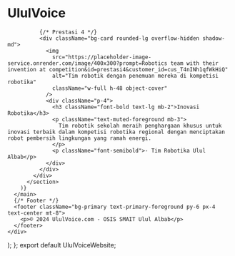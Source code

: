 # UlulVoice
              {/* Prestasi 4 */}
              <div className="bg-card rounded-lg overflow-hidden shadow-md">
                <img 
                  src="https://placeholder-image-service.onrender.com/image/400x300?prompt=Robotics team with their invention at competition&id=prestasi4&customer_id=cus_T4nINh1qfWkHiQ" 
                  alt="Tim robotik dengan penemuan mereka di kompetisi robotika" 
                  className="w-full h-48 object-cover"
                />
                <div className="p-4">
                  <h3 className="font-bold text-lg mb-2">Inovasi Robotika</h3>
                  <p className="text-muted-foreground mb-3">
                    Tim robotik sekolah meraih penghargaan khusus untuk inovasi terbaik dalam kompetisi robotika regional dengan menciptakan robot pembersih lingkungan yang ramah energi.
                  </p>
                  <p className="font-semibold">- Tim Robotika Ulul Albab</p>
                </div>
              </div>
            </div>
          </section>
        )}
      </main>
      {/* Footer */}
      <footer className="bg-primary text-primary-foreground py-6 px-4 text-center mt-8">
        <p>© 2024 UlulVoice.com - OSIS SMAIT Ulul Albab</p>
      </footer>
    </div>
  );
};
export default UlulVoiceWebsite;
